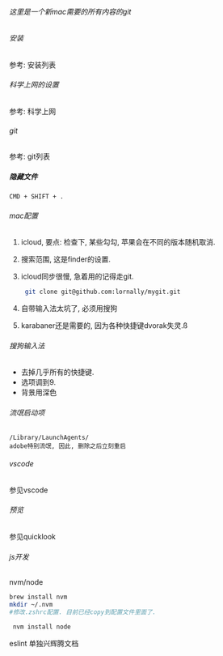 ###### 这里是一个新mac需要的所有内容的git



###### 安装

参考: 安装列表

###### 科学上网的设置

参考: 科学上网

###### git

参考: git列表

##### 隐藏文件

```
CMD + SHIFT + .
```

###### mac配置

1. icloud,  要点: 检查下, 某些勾勾, 苹果会在不同的版本随机取消. 

2. 搜索范围, 这是finder的设置.

3. icloud同步很慢, 急着用的记得走git.

   ```sh
    git clone git@github.com:lornally/mygit.git
   ```

4. 自带输入法太坑了, 必须用搜狗

5. karabaner还是需要的, 因为各种快捷键dvorak失灵.ß



###### 搜狗输入法

- 去掉几乎所有的快捷键.
- 选项调到9.
- 背景用深色



###### 流氓启动项

```
/Library/LaunchAgents/
adobe特别流氓, 因此, 删除之后立刻重启
```



###### vscode

参见vscode

###### 预览

参见quicklook





###### js开发

nvm/node

```sh
brew install nvm
mkdir ~/.nvm
#修改.zshrc配置. 目前已经copy到配置文件里面了.
```

```sh
 nvm install node
```

eslint 单独兴辉腾文档
